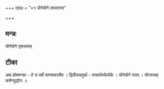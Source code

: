 +++
title = "०१ योगेयोगे तवस्तरम्"

+++
## मन्त्रः

योगे॑योगे त॒वस्त॑रम्
## टीका
अथ होममन्त्राः - ते च सर्वे माणवकस्यैव । द्वितीयचतुर्था - वाचार्यस्येत्येके । योगेयोगे गतम् । योगस्त्वह कर्मण्युद्योगः ॥

